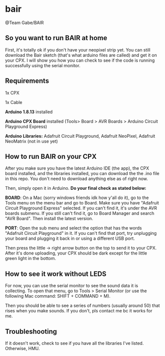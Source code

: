 # bair

@Team Gabe/BAIR

## So you want to run BAIR at home

First, it's totally ok if you don't have your neopixel strip yet. You can still download the Bair sketch (that's what arduino files are called) and get it on your CPX. I will show you how you can check to see if the code is running successfully using the serial monitor.

## Requirements

1x CPX

1x Cable

**Arduino 1.8.13** installed

**Arduino CPX Board** installed (Tools> Board > AVR Boards > Arduino Circuit Playground Express)

**Arduino Libraries:** Adafruit Circuit Playground, Adafruit NeoPixel, Adafruit NeoMatrix (not in use yet)



## How to run BAIR on your CPX

After you make sure you have the latest Arduino IDE (the app), the CPX board installed, and the libraries installed, you can download the the .ino file in this repo. You don't need to download anything else as of right now. 

Then, simply open it in Arduino. **Do your final check as stated below:**

**BOARD**: On a Mac (sorry windows friends idk how y'all do it), go to the Tools menu on the menu bar and go to Board. Make sure you have "Adafruit Circuit Playground Express" selected. If you can't find it, it's under the AVR boards submenu. If you still can't find it, go to Board Manager and search "AVR Board". Then install the latest version.

**PORT**: Open the sub menu and select the option that has the words "Adafruit Circuit Playground" in it. If you can't find that port, try unplugging your board and plugging it back in or using a different USB port.

Then press the little -> right arrow button on the top to send it to your CPX. After it's done uploading, your CPX should be dark except for the little green light in the bottom.

## How to see it work without LEDS

For now, you can use the serial monitor to see the sound data it is collecting. To open that menu, go to Tools > Serial Monitor (or use the following Mac command: SHIFT + COMMAND + M). 

Then you should be able to see a series of numbers (usually around 50) that rises when you make sounds. If you don't, pls contact me bc it works for me.



## Troubleshooting

If it doesn't work, check to see if you have all the libraries I've listed. Otherwise, HMU.